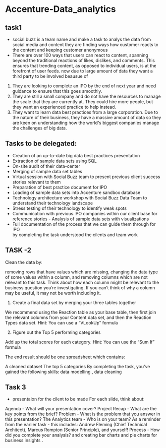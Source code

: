 # Accenture-Data_analytics

## task1
- social buzz is a team name and make a task to analys the data from social media and content they are finding ways how customer reacts to the content and keeping customer anonymous
- There are over 100 ways that users can
react to content, spanning beyond the traditional reactions of likes, dislikes, and comments.
This ensures that trending content, as opposed to individual users, is at the forefront of user
feeds. 
now due to large amount of data they want a third party to be involved beausue of 
1) They are looking to complete an IPO by the end of next year and need guidance to
ensure that this goes smoothly.
2) They are still a small company and do not have the resources to manage the scale that
they are currently at. They could hire more people, but they want an experienced
practice to help instead.
3) They want to learn data best practices from a large corporation. Due to the nature of
their business, they have a massive amount of data so they are keen on 
understanding how the world's biggest companies manage the challenges of big
data. 
 ## Tasks to be delegated:
- Creation of an up-to-date big data best practices presentation
- Extraction of sample data sets using SQL
- On-site audit of their data-center
- Merging of sample data set tables
- Virtual session with Social Buzz team to present previous client success stories relevant
to them
- Preparation of best practice document for IPO
- Loading of sample data sets into Accenture sandbox database
- Technology architecture workshop with Social Buzz Data Team to understand their
technology landscape
- Stress testing of their technology to identify weak spots
- Communication with previous IPO companies within our client base for reference stories -
Analysis of sample data sets with visualizations
- Full documentation of the process that we can guide them through for IPO\
by completing the task understood the cilents and team work 
## TASK -2
Clean the data by:

removing rows that have values which are missing,
changing the data type of some values within a column, and
removing columns which are not relevant to this task.
Think about how each column might be relevant to the business question you’re investigating. If you can’t think of why a column may be useful, it may not be worth including it.

1. Create a final data set by merging your three tables together

We recommend using the Reaction table as your base table, then first join the relevant columns from your Content data set, and then the Reaction Types data set.
Hint: You can use a “VLookUp” formula
 
2. Figure out the Top 5 performing categories

Add up the total scores for each category.
Hint: You can use the “Sum If” formula

The end result should be one spreadsheet which contains:

A cleaned dataset
The top 5 categories
 By completing the task, you've gained the following skills: data modelling , data cleaning 
## Task 3
- presentaion for the cilent to be made 
For each slide, think about: 

Agenda - What will your presentation cover?
Project Recap - What are the key points from the brief?
Problem - What is the problem that you answer in this presentation?
The Analytics team - Who is on your team?
As a reminder from the earlier task - this includes: Andrew Fleming (Chief Technical Architect), Marcus Rompton (Senior Principle), and yourself!
Process - How did you complete your analysis?
and creating bar charts and pie charts for business insights .

